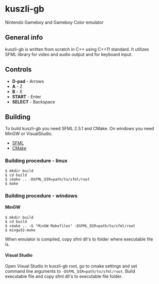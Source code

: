 # kuszli-gb
Nintendo Gameboy and Gameboy Color emulator
## General info
kuszli-gb is written from scratch in C++ using C++11 standard. 
It utilizes SFML library for video and audio output and for keyboard input. 
## Controls
* **D-pad** - Arrows
* **A** - Z
* **B** - X
* **START** - Enter
* **SELECT** - Backspace

## Building 
To build kuszli-gb you need SFML 2.5.1 and CMake. On windows you need MinGW or VisualStudio.

* [SFML](https://www.sfml-dev.org/)
* [CMake](https://cmake.org/)

### Building procedure - linux
```
$ mkdir build
$ cd build
$ cmake .. -DSFML_DIR=path/to/sfml/root
$ make
```
### Building procedure - windows
#### MinGW
```
$ mkdir build
$ cd build
$ cmake .. -G "MinGW Makefiles" -DSFML_DIR=path/to/sfml/root
$ mingw32-make
```
When emulator is compiled, copy sfml dll's to folder where executable file is.
#### Visual Studio
Open Visual Studio in kuszli-gb root, go to cmake settings and set command line arguments to
`-DSFML_DIR=path/to/sfml/root`. Build executable file and copy sfml dll's to executable file folder.
